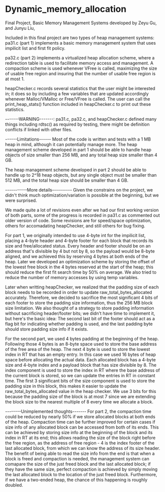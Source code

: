 # Dynamic_memory_allocation
Final Project, Basic Memory Management Systems developed by
Zeyu Gu, 
and Junyu Liu, 

Included in this final project are two types of heap management systems: 
pa31.c (part 1) implements a basic memory management system that uses impilicit list and first fit policy.

pa32.c (part 2) implements a virtualized heap allocation scheme, where a redirection table is used to facilitate 
memory access and management. A compaction scheme is used whenever VFree is called, maximizing the size of usable
free region and insuring that the number of usable free region is at most 1.

heapChecker.c records several statistics that the user might be interested in; it does so by including a few variables 
that are updated accordingly whenever Malloc/VMalloc or Free/VFree is called. The user can call the print_heap_stats()
function included in heapChecker.c to print out these statistics.

-------WARNING-------: pa31.c, pa32.c, and heapChecker.c defined many things including rdtsc() as required by testing, 
there might be definition conflicts if linked with other files.


------Limitations------
Most of the code is written and tests with a 1 MB heap in mind, although it can potentially manage more.
The heap management scheme developed in part 1 should be able to handle heap objects of size smaller than 
256 MB, and any total heap size smaller than 4 GB.

The heap management scheme developed in part 2 should be able to handle up to 2^18 heap objects, but any
single object must be smaller than 512 MB, and the total heap size should be smaller than 4 GB.


-----------More details----------
Given the constrains on the project, we didn't think much optimization/variation is possible at the beginning, but we
were surprised. 

We made quite a lot of revisions even after we had our first working version of both parts, some of the progress is 
recorded in pa31.c as commented out older version of code. Some revisions are for speed/space optimization, others 
for accomadating heapChecker, and still others for bug fixing. 

For part 1, we originally intended to use 4-byte int for the impilicit list, placing a 4-byte header and 4-byte footer
for each block that records its size and free/allocated status. Every header and footer should be on an address that's
divisible by 4 but not by 8, so the payload would be 8-byte aligned, and we achieved this by reserving 4 bytes at both
ends of the heap. Later we developed an optimization scheme by storing the offset of the lowest free block in the 4 bytes
reserved at the start of the heap; this should reduce the first fit search time by 50% on average. 
We also tried to reduce the number of memory accesses by using temp variables.

Later when writting heapChecker, we realized that the padding size of each block needs to be recorded in order to update
raw_total_bytes_allocated accurately. Therefore, we decided to sacrifice the most significant 4 bits of each footer to
store the padding size information, thus the 256 MB block size limitation. We also thought of a strategy to store padding
information without sacrificing header/footer bits; we didn't have time to implement it, but here's the basic idea:
The second last bit of the footer should act as a flag bit for indicating whether padding is used, and the last padding 
byte should store padding size info if it exists. 


For the second part, we used 4 bytes padding at the beginning of the heap. Following those 4 bytes is an 8-byte space 
used to store the base address of the free area of the heap. The next 4 byte is used to store the lowest index in RT that 
has an empty entry. In this case we used 16 bytes of heap space before allocating the actual data. Each allocated block 
has a 4-byte size and 4-byte index and a payload block that has size divisible by 8. The index component is used to 
store the index in RT where the base address of the current block is stored, so we can update the entries in RT in 
constant time. The first 3 significant bits of the size component is used to store the padding size in this block, this 
makes it easier to update the raw_total_bytes_allocated value in the heap checker. We  use 3 bits for this because the 
padding size of the block is at most 7 since we are extending the block size to the nearest multiple of 8 every time 
we allocate a block.


--------Unimplemented thoughts-------
For part 2, the compaction time could be reduced by nearly 50% if we store allocated blocks at both ends of the heap.
Compaction time can be further improved for certain cases if size info of any allocated block can be accessed from 
both of its ends. This can be achieved by storing size info at the beginning of the block and its index in RT at its 
end; this allows reading the size of the block right before the free region, as the address of free region - 4 is the
index footer of the last allocated block, from which we can know the address of its size header. 
The benefit of being able to read the size info from the end is that when a block is freed and compaction is needed, 
the management system can comapare the size of the just freed block and the last allocated block; if they have the 
same size, perfect compaction is achieved by simply moving the last allocated block to the location of the just freed
block. Furthermore, if we have a two-ended heap, the chance of this happening is roughly doubled. 

